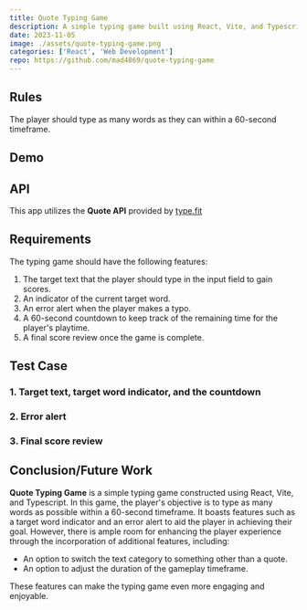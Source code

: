 ```yaml
---
title: Quote Typing Game
description: A simple typing game built using React, Vite, and Typescript.
date: 2023-11-05
image: ./assets/quote-typing-game.png
categories: ['React', 'Web Development']
repo: https://github.com/mad4869/quote-typing-game
---
```


## Rules

The player should type as many words as they can within a 60-second timeframe.

## Demo

<!-- ![Welcome screen](./docs/initial.png) -->

## API

This app utilizes the __Quote API__ provided by [type.fit](https://type.fit/)

## Requirements

The typing game should have the following features:

1. The target text that the player should type in the input field to gain scores.
2. An indicator of the current target word.
3. An error alert when the player makes a typo.
4. A 60-second countdown to keep track of the remaining time for the player's playtime.
5. A final score review once the game is complete.

## Test Case

### 1. Target text, target word indicator, and the countdown

<!-- ![Countdown safe indicator](./docs/safe-count.png) -->
<!-- ![Countdown caution indicator](./docs/caution-count.png) -->
<!-- ![Countdown danger indicator](./docs/danger-count.png) -->

### 2. Error alert

<!-- ![No alert when there is no typo](./docs/not-typo.png) -->
<!-- ![Error alert when a typo is detected](./docs/typo.png) -->

### 3. Final score review

<!-- ![Final score review](./docs/review.png) -->

## Conclusion/Future Work

__Quote Typing Game__ is a simple typing game constructed using React, Vite, and Typescript. In this game, the player's objective is to type as many words as possible within a 60-second timeframe. It boasts features such as a target word indicator and an error alert to aid the player in achieving their goal. However, there is ample room for enhancing the player experience through the incorporation of additional features, including:

- An option to switch the text category to something other than a quote.
- An option to adjust the duration of the gameplay timeframe.

These features can make the typing game even more engaging and enjoyable.
